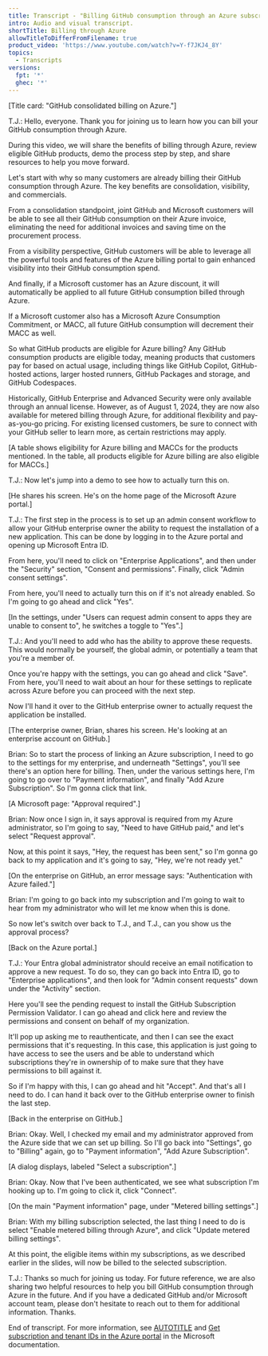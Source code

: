 ```yaml
---
title: Transcript - "Billing GitHub consumption through an Azure subscription"
intro: Audio and visual transcript.
shortTitle: Billing through Azure
allowTitleToDifferFromFilename: true
product_video: 'https://www.youtube.com/watch?v=Y-f7JKJ4_8Y'
topics:
  - Transcripts
versions:
  fpt: '*'
  ghec: '*'
---
```


[Title card: "GitHub consolidated billing on Azure."]

T.J.: Hello, everyone. Thank you for joining us to learn how you can bill your GitHub consumption through Azure.

During this video, we will share the benefits of billing through Azure, review eligible GitHub products, demo the process step by step, and share resources to help you move forward.

Let's start with why so many customers are already billing their GitHub consumption through Azure. The key benefits are consolidation, visibility, and commercials.

From a consolidation standpoint, joint GitHub and Microsoft customers will be able to see all their GitHub consumption on their Azure invoice, eliminating the need for additional invoices and saving time on the procurement process.

From a visibility perspective, GitHub customers will be able to leverage all the powerful tools and features of the Azure billing portal to gain enhanced visibility into their GitHub consumption spend.

And finally, if a Microsoft customer has an Azure discount, it will automatically be applied to all future GitHub consumption billed through Azure.

If a Microsoft customer also has a Microsoft Azure Consumption Commitment, or MACC, all future GitHub consumption will decrement their MACC as well.

So what GitHub products are eligible for Azure billing? Any GitHub consumption products are eligible today, meaning products that customers pay for based on actual usage, including things like GitHub Copilot, GitHub-hosted actions, larger hosted runners, GitHub Packages and storage, and GitHub Codespaces.

Historically, GitHub Enterprise and Advanced Security were only available through an annual license. However, as of August 1, 2024, they are now also available for metered billing through Azure, for additional flexibility and pay-as-you-go pricing. For existing licensed customers, be sure to connect with your GitHub seller to learn more, as certain restrictions may apply.

[A table shows eligibility for Azure billing and MACCs for the products mentioned. In the table, all products eligible for Azure billing are also eligible for MACCs.]

T.J.: Now let's jump into a demo to see how to actually turn this on.

[He shares his screen. He's on the home page of the Microsoft Azure portal.]

T.J.: The first step in the process is to set up an admin consent workflow to allow your GitHub enterprise owner the ability to request the installation of a new application. This can be done by logging in to the Azure portal and opening up Microsoft Entra ID.

From here, you'll need to click on "Enterprise Applications", and then under the "Security" section, "Consent and permissions". Finally, click "Admin consent settings".

From here, you'll need to actually turn this on if it's not already enabled. So I'm going to go ahead and click "Yes".

[In the settings, under "Users can request admin consent to apps they are unable to consent to", he switches a toggle to "Yes".]

T.J.: And you'll need to add who has the ability to approve these requests. This would normally be yourself, the global admin, or potentially a team that you're a member of.

Once you're happy with the settings, you can go ahead and click "Save". From here, you'll need to wait about an hour for these settings to replicate across Azure before you can proceed with the next step.

Now I'll hand it over to the GitHub enterprise owner to actually request the application be installed.

[The enterprise owner, Brian, shares his screen. He's looking at an enterprise account on GitHub.]

Brian: So to start the process of linking an Azure subscription, I need to go to the settings for my enterprise, and underneath "Settings", you'll see there's an option here for billing. Then, under the various settings here, I'm going to go over to "Payment information", and finally "Add Azure Subscription". So I'm gonna click that link.

[A Microsoft page: "Approval required".]

Brian: Now once I sign in, it says approval is required from my Azure administrator, so I'm going to say, "Need to have GitHub paid," and let's select "Request approval".

Now, at this point it says, "Hey, the request has been sent," so I'm gonna go back to my application and it's going to say, "Hey, we're not ready yet."

[On the enterprise on GitHub, an error message says: "Authentication with Azure failed."]

Brian: I'm going to go back into my subscription and I'm going to wait to hear from my administrator who will let me know when this is done.

So now let's switch over back to T.J., and T.J., can you show us the approval process?

[Back on the Azure portal.]

T.J.: Your Entra global administrator should receive an email notification to approve a new request. To do so, they can go back into Entra ID, go to "Enterprise applications", and then look for "Admin consent requests" down under the "Activity" section.

Here you'll see the pending request to install the GitHub Subscription Permission Validator. I can go ahead and click here and review the permissions and consent on behalf of my organization.

It'll pop up asking me to reauthenticate, and then I can see the exact permissions that it's requesting. In this case, this application is just going to have access to see the users and be able to understand which subscriptions they're in ownership of to make sure that they have permissions to bill against it.

So if I'm happy with this, I can go ahead and hit "Accept". And that's all I need to do. I can hand it back over to the GitHub enterprise owner to finish the last step.

[Back in the enterprise on GitHub.]

Brian: Okay. Well, I checked my email and my administrator approved from the Azure side that we can set up billing. So I'll go back into "Settings", go to "Billing" again, go to "Payment information", "Add Azure Subscription".

[A dialog displays, labeled "Select a subscription".]

Brian: Okay. Now that I've been authenticated, we see what subscription I'm hooking up to. I'm going to click it, click "Connect".

[On the main "Payment information" page, under "Metered billing settings".]

Brian: With my billing subscription selected, the last thing I need to do is select "Enable metered billing through Azure", and click "Update metered billing settings".

At this point, the eligible items within my subscriptions, as we described earlier in the slides, will now be billed to the selected subscription.

T.J.: Thanks so much for joining us today. For future reference, we are also sharing two helpful resources to help you bill GitHub consumption through Azure in the future. And if you have a dedicated GitHub and/or Microsoft account team, please don't hesitate to reach out to them for additional information. Thanks.

End of transcript. For more information, see [AUTOTITLE](/enterprise-cloud@latest/billing/managing-the-plan-for-your-github-account/connecting-an-azure-subscription) and [Get subscription and tenant IDs in the Azure portal](https://learn.microsoft.com/en-us/azure/azure-portal/get-subscription-tenant-id) in the Microsoft documentation.
